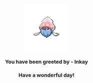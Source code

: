 <p align="center">
    <img src="https://raw.githubusercontent.com/PokeAPI/sprites/master/sprites/pokemon/686.png" width="150" height="150">
</p>
<h3 align="center">You have been greeted by - <b>Inkay</b></h3>
<h3 align="center">Have a wonderful day!</h3>
